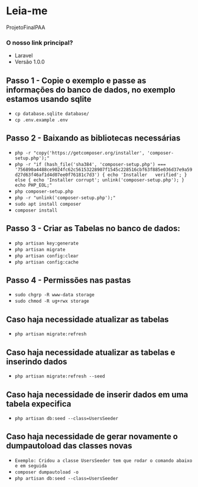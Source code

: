 # Leia-me #

ProjetoFinalPAA

### O nosso link principal? ###

* Laravel
* Versão 1.0.0

## Passo 1 - Copie o exemplo e passe as informações do banco de dados, no exemplo estamos usando sqlite ##
* `cp database.sqlite database/`
* `cp .env.example .env`

## Passo 2 - Baixando as bibliotecas necessárias ##
* `php -r "copy('https://getcomposer.org/installer', 'composer-setup.php');"`
* `php -r "if (hash_file('sha384', 'composer-setup.php') === '756890a4488ce9024fc62c56153228907f1545c228516cbf63f885e036d37e9a59d27d63f46af1d4d07ee0f76181c7d3') { echo 'Installer   verified'; } else { echo 'Installer corrupt'; unlink('composer-setup.php'); } echo PHP_EOL;"`
* `php composer-setup.php`
* `php -r "unlink('composer-setup.php');"`
* `sudo apt install composer`
* `composer install`

## Passo 3 - Criar as Tabelas no banco de dados: ###
* `php artisan key:generate`
* `php artisan migrate`
* `php artisan config:clear`
* `php artisan config:cache`

## Passo 4 - Permissões nas pastas 
* `sudo chgrp -R www-data storage`
* `sudo chmod -R ug+rwx storage`

## Caso haja necessidade atualizar as tabelas ###
* `php artisan migrate:refresh`

## Caso haja necessidade atualizar as tabelas e inserindo dados ###
* `php artisan migrate:refresh --seed`

## Caso haja necessidade de inserir dados em uma tabela expecifica
* `php artisan db:seed --class=UsersSeeder`

## Caso haja necessidade de gerar novamente o dumpautoload das classes novas
* `Exemplo: Cridou a classe UsersSeeder tem que rodar o comando abaixo e em seguida`
* `composer dumpautoload -o`
* `php artisan db:seed --class=UsersSeeder`
